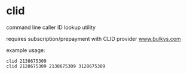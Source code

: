 # clid
command line caller ID lookup utility

requires subscription/prepayment with CLID provider www.bulkvs.com

example usage:

    clid 2138675309
    clid 2128675309 2138675309 3128675309
